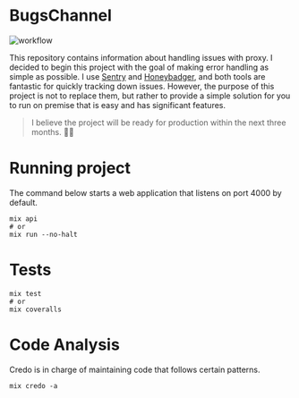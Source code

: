 # BugsChannel

![workflow](https://github.com/williampsena/bugs-channel/actions/workflows/main.yml/badge.svg)

This repository contains information about handling issues with proxy. 
I decided to begin this project with the goal of making error handling as simple as possible.
I use [Sentry](https://sentry.io) and [Honeybadger](https://www.honeybadger.io), and both tools are fantastic for quickly tracking down issues. However, the purpose of this project is not to replace them, but rather to provide a simple solution for you to run on premise that is easy and has significant features.

> I believe the project will be ready for production within the next three months. 🙏🏾

# Running project

The command below starts a web application that listens on port 4000 by default.

```shell
mix api
# or
mix run --no-halt
```

# Tests

```shell
mix test
# or
mix coveralls
```

# Code Analysis

Credo is in charge of maintaining code that follows certain patterns.

```shell
mix credo -a
```
